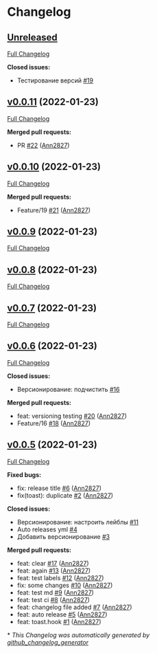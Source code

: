 # Changelog

## [Unreleased](https://github.com/Ann2827/library-react-hooks/tree/HEAD)

[Full Changelog](https://github.com/Ann2827/library-react-hooks/compare/v0.0.11...HEAD)

**Closed issues:**

- Тестирование версий [\#19](https://github.com/Ann2827/library-react-hooks/issues/19)

## [v0.0.11](https://github.com/Ann2827/library-react-hooks/tree/v0.0.11) (2022-01-23)

[Full Changelog](https://github.com/Ann2827/library-react-hooks/compare/v0.0.10...v0.0.11)

**Merged pull requests:**

- PR [\#22](https://github.com/Ann2827/library-react-hooks/pull/22) ([Ann2827](https://github.com/Ann2827))

## [v0.0.10](https://github.com/Ann2827/library-react-hooks/tree/v0.0.10) (2022-01-23)

[Full Changelog](https://github.com/Ann2827/library-react-hooks/compare/v0.0.9...v0.0.10)

**Merged pull requests:**

- Feature/19 [\#21](https://github.com/Ann2827/library-react-hooks/pull/21) ([Ann2827](https://github.com/Ann2827))

## [v0.0.9](https://github.com/Ann2827/library-react-hooks/tree/v0.0.9) (2022-01-23)

[Full Changelog](https://github.com/Ann2827/library-react-hooks/compare/v0.0.8...v0.0.9)

## [v0.0.8](https://github.com/Ann2827/library-react-hooks/tree/v0.0.8) (2022-01-23)

[Full Changelog](https://github.com/Ann2827/library-react-hooks/compare/v0.0.7...v0.0.8)

## [v0.0.7](https://github.com/Ann2827/library-react-hooks/tree/v0.0.7) (2022-01-23)

[Full Changelog](https://github.com/Ann2827/library-react-hooks/compare/v0.0.6...v0.0.7)

## [v0.0.6](https://github.com/Ann2827/library-react-hooks/tree/v0.0.6) (2022-01-23)

[Full Changelog](https://github.com/Ann2827/library-react-hooks/compare/v0.0.5...v0.0.6)

**Closed issues:**

- Версионирование: подчистить [\#16](https://github.com/Ann2827/library-react-hooks/issues/16)

**Merged pull requests:**

- feat: versioning testing [\#20](https://github.com/Ann2827/library-react-hooks/pull/20) ([Ann2827](https://github.com/Ann2827))
- Feature/16 [\#18](https://github.com/Ann2827/library-react-hooks/pull/18) ([Ann2827](https://github.com/Ann2827))

## [v0.0.5](https://github.com/Ann2827/library-react-hooks/tree/v0.0.5) (2022-01-23)

[Full Changelog](https://github.com/Ann2827/library-react-hooks/compare/57bea173fa6f16df2a4cd3f4d08d9597f74bc150...v0.0.5)

**Fixed bugs:**

- fix: release title [\#6](https://github.com/Ann2827/library-react-hooks/pull/6) ([Ann2827](https://github.com/Ann2827))
- fix\(toast\): duplicate [\#2](https://github.com/Ann2827/library-react-hooks/pull/2) ([Ann2827](https://github.com/Ann2827))

**Closed issues:**

- Версионирование: настроить лейблы [\#11](https://github.com/Ann2827/library-react-hooks/issues/11)
- Auto releases yml [\#4](https://github.com/Ann2827/library-react-hooks/issues/4)
- Добавить версионирование [\#3](https://github.com/Ann2827/library-react-hooks/issues/3)

**Merged pull requests:**

- feat: clear [\#17](https://github.com/Ann2827/library-react-hooks/pull/17) ([Ann2827](https://github.com/Ann2827))
- feat: again [\#13](https://github.com/Ann2827/library-react-hooks/pull/13) ([Ann2827](https://github.com/Ann2827))
- feat: test labels [\#12](https://github.com/Ann2827/library-react-hooks/pull/12) ([Ann2827](https://github.com/Ann2827))
- fix: some changes [\#10](https://github.com/Ann2827/library-react-hooks/pull/10) ([Ann2827](https://github.com/Ann2827))
- feat: test md [\#9](https://github.com/Ann2827/library-react-hooks/pull/9) ([Ann2827](https://github.com/Ann2827))
- feat: test ci [\#8](https://github.com/Ann2827/library-react-hooks/pull/8) ([Ann2827](https://github.com/Ann2827))
- feat: changelog file added [\#7](https://github.com/Ann2827/library-react-hooks/pull/7) ([Ann2827](https://github.com/Ann2827))
- feat: auto release [\#5](https://github.com/Ann2827/library-react-hooks/pull/5) ([Ann2827](https://github.com/Ann2827))
- feat: toast.hook [\#1](https://github.com/Ann2827/library-react-hooks/pull/1) ([Ann2827](https://github.com/Ann2827))



\* *This Changelog was automatically generated by [github_changelog_generator](https://github.com/github-changelog-generator/github-changelog-generator)*
